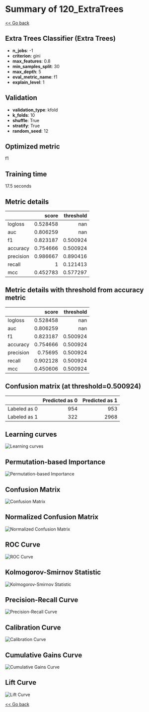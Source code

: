 # Summary of 120_ExtraTrees

[<< Go back](../README.md)


## Extra Trees Classifier (Extra Trees)
- **n_jobs**: -1
- **criterion**: gini
- **max_features**: 0.8
- **min_samples_split**: 30
- **max_depth**: 5
- **eval_metric_name**: f1
- **explain_level**: 1

## Validation
 - **validation_type**: kfold
 - **k_folds**: 10
 - **shuffle**: True
 - **stratify**: True
 - **random_seed**: 12

## Optimized metric
f1

## Training time

17.5 seconds

## Metric details
|           |    score |   threshold |
|:----------|---------:|------------:|
| logloss   | 0.528458 |  nan        |
| auc       | 0.806259 |  nan        |
| f1        | 0.823187 |    0.500924 |
| accuracy  | 0.754666 |    0.500924 |
| precision | 0.986667 |    0.890416 |
| recall    | 1        |    0.121413 |
| mcc       | 0.452783 |    0.577297 |


## Metric details with threshold from accuracy metric
|           |    score |   threshold |
|:----------|---------:|------------:|
| logloss   | 0.528458 |  nan        |
| auc       | 0.806259 |  nan        |
| f1        | 0.823187 |    0.500924 |
| accuracy  | 0.754666 |    0.500924 |
| precision | 0.75695  |    0.500924 |
| recall    | 0.902128 |    0.500924 |
| mcc       | 0.450606 |    0.500924 |


## Confusion matrix (at threshold=0.500924)
|              |   Predicted as 0 |   Predicted as 1 |
|:-------------|-----------------:|-----------------:|
| Labeled as 0 |              954 |              953 |
| Labeled as 1 |              322 |             2968 |

## Learning curves
![Learning curves](learning_curves.png)

## Permutation-based Importance
![Permutation-based Importance](permutation_importance.png)
## Confusion Matrix

![Confusion Matrix](confusion_matrix.png)


## Normalized Confusion Matrix

![Normalized Confusion Matrix](confusion_matrix_normalized.png)


## ROC Curve

![ROC Curve](roc_curve.png)


## Kolmogorov-Smirnov Statistic

![Kolmogorov-Smirnov Statistic](ks_statistic.png)


## Precision-Recall Curve

![Precision-Recall Curve](precision_recall_curve.png)


## Calibration Curve

![Calibration Curve](calibration_curve_curve.png)


## Cumulative Gains Curve

![Cumulative Gains Curve](cumulative_gains_curve.png)


## Lift Curve

![Lift Curve](lift_curve.png)



[<< Go back](../README.md)
